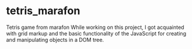 # tetris_marafon
Tetris game from marafon
While working on this project, I got acquainted with grid markup and the basic functionality of the JavaScript for creating and manipulating objects in a DOM tree.
